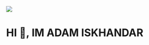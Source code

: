 <img src="https://user-images.githubusercontent.com/58959408/232639433-cb0aea21-66f0-4508-a771-85e2089c5a87.gif">

<h1>
  HI 👋, IM ADAM ISKHANDAR
</h1>
